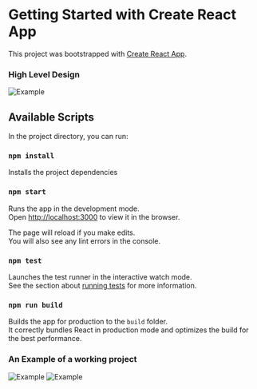 # Getting Started with Create React App

This project was bootstrapped with [Create React App](https://github.com/facebook/create-react-app).

### High Level Design

![Example](design.png)

## Available Scripts

In the project directory, you can run:

### `npm install`

Installs the project dependencies

### `npm start`

Runs the app in the development mode.\
Open [http://localhost:3000](http://localhost:3000) to view it in the browser.

The page will reload if you make edits.\
You will also see any lint errors in the console.

### `npm test`

Launches the test runner in the interactive watch mode.\
See the section about [running tests](https://facebook.github.io/create-react-app/docs/running-tests) for more information.

### `npm run build`

Builds the app for production to the `build` folder.\
It correctly bundles React in production mode and optimizes the build for the best performance.

### An Example of a working project

![Example](sc1.png)
![Example](sc2.png)
